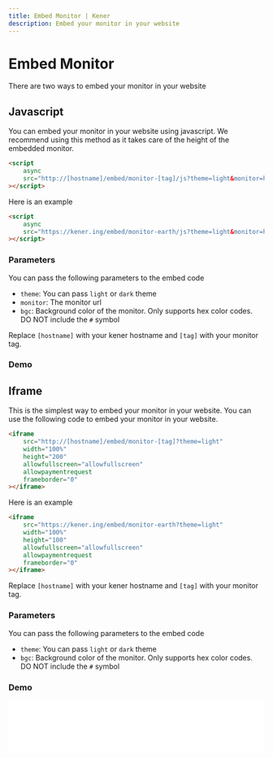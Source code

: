 ```yaml
---
title: Embed Monitor | Kener
description: Embed your monitor in your website
---
```


# Embed Monitor

There are two ways to embed your monitor in your website

## Javascript

You can embed your monitor in your website using javascript. We recommend using this method as it takes care of the height of the embedded monitor.

```html
<script
	async
	src="http://[hostname]/embed/monitor-[tag]/js?theme=light&monitor=http://[hostname]/embed/monitor-[tag]"
></script>
```

Here is an example

```html
<script
	async
	src="https://kener.ing/embed/monitor-earth/js?theme=light&monitor=https://kener.ing/embed/monitor-earth"
></script>
```

### Parameters

You can pass the following parameters to the embed code

-   `theme`: You can pass `light` or `dark` theme
-   `monitor`: The monitor url
-   `bgc`: Background color of the monitor. Only supports hex color codes. DO NOT include the `#` symbol

Replace `[hostname]` with your kener hostname and `[tag]` with your monitor tag.

### Demo

<div class="border mx-auto rounded-sm w-585px">
	<script async src="/embed/monitor-earth/js?theme=dark&monitor=/embed/monitor-earth"></script>
</div>

## Iframe

This is the simplest way to embed your monitor in your website. You can use the following code to embed your monitor in your website.

```html
<iframe
	src="http://[hostname]/embed/monitor-[tag]?theme=light"
	width="100%"
	height="200"
	allowfullscreen="allowfullscreen"
	allowpaymentrequest
	frameborder="0"
></iframe>
```

Here is an example

```html
<iframe
	src="https://kener.ing/embed/monitor-earth?theme=light"
	width="100%"
	height="100"
	allowfullscreen="allowfullscreen"
	allowpaymentrequest
	frameborder="0"
></iframe>
```

Replace `[hostname]` with your kener hostname and `[tag]` with your monitor tag.

### Parameters

You can pass the following parameters to the embed code

-   `theme`: You can pass `light` or `dark` theme
-   `bgc`: Background color of the monitor. Only supports hex color codes. DO NOT include the `#` symbol

### Demo

<div class="border mx-auto rounded-sm w-585px">
	<iframe src="/embed/monitor-earth?theme=dark" width="100%" height="100" allowfullscreen="allowfullscreen" allowpaymentrequest frameborder="0"></iframe>
</div>
